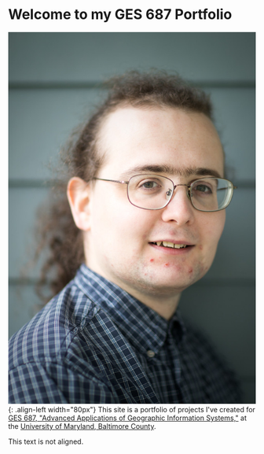 <style type="text/css">
.align-left {
  display: block;
  margin-left: auto;
  margin-right: 20px;
  float: left;
}
</style>

# Welcome to my GES 687 Portfolio

![left-aligned-image](DWRowlands-Headshot.jpg){: .align-left width="80px"}
This site is a portfolio of projects I've created for [GES 687, "Advanced Applications of Geographic Information Systems,"](http://catalog.umbc.edu/preview_course_nopop.php?catoid=17&coid=51285) at the [University of Maryland, Baltimore County](https://www.umbc.edu). 

This text is not aligned.




